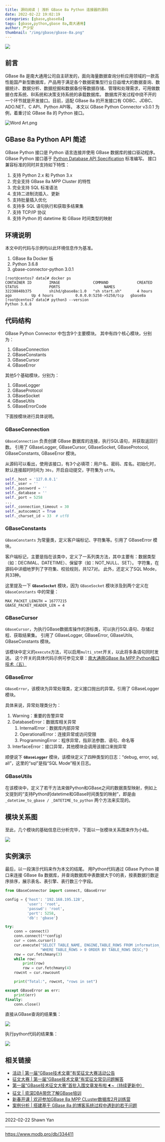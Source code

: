 ```yaml
---
title: 源码阅读 | 浅析 GBase 8a Python 连接器的源码
date: 2022-02-22 19:02:19
categories: [gbase,gbase8a]
tags: [gbase,python,gbase 8a,南大通用]
author: 严少安
thumbnail: "/img/gbase/gbase-8a.png"
---
```


![](2023-02-22-01.jpg)

## 前言

GBase 8a 是南大通用公司自主研发的，面向海量数据查询分析应用领域的一款高性能国产新型数据库，产品用于满足各个数据密集型行业日益增大的数据查询、数据统计、数据分析、数据挖掘和数据备份等数据存储、管理和处理需求，可用做数据仓库系统、BI系统和决策支持系统的承载数据库。
数据库开发过程中绕不开的一个环节就是开发接口。目前，适配 GBase 8a 的开发接口有 ODBC、JDBC、ADO.NET、C API、Python API等。
本文以 GBase Python Connector v3.0.1 为例，着重讨论 GBase 8a 的 Python 接口。

![Word Art.png](2023-02-22-02.png)

## GBase 8a Python API 简述

GBase Python 接口是 Python 语言连接并使用 GBase 数据库的接口驱动程序。GBase Python 接口基于 [Python Database API Specification](https://www.python.org/dev/peps/pep-0249/) 标准编写。
接口兼容标准的同时并支持如下特性：

1) 支持 Python 2.x 和 Python 3.x
2) 完全支持 GBase 8a MPP Cluster 的特性
3) 完全支持 SQL 标准语法
4) 支持二进制流插入、更新
5) 支持批量插入优化
6) 支持多 SQL 语句执行和获取多结果集
7) 支持 TCP/IP 协议
8) 支持 Python 的 datetime 和 GBase 时间类型的映射


## 环境说明

本文中的代码与示例均以此环境信息作为基准。

1. GBase 8a Docker 版
2. Python 3.6.8
3. gbase-connector-python 3.0.1

```shell
[root@centos7 data]# docker ps
CONTAINER ID        IMAGE               COMMAND             CREATED             STATUS              PORTS                    NAMES
32238848b375        shihd/gbase8a:1.0   "sh start.sh"       4 hours ago         Up 4 hours          0.0.0.0:5258->5258/tcp   gbase8a
[root@centos7 data]# python3 --version
Python 3.6.8
```

## 代码结构

GBase Python Connector 中包含9个主要模块。
其中有四个核心模块，分别为：

1. GBaseConnection
2. GBaseConstants
3. GBaseCursor
4. GBaseError

其他5个基础模块，分别为：

1. GBaseLogger
2. GBaseProtocol
3. GBaseSocket
4. GBaseUtils
5. GBaseErrorCode

下面按模块进行具体说明。

### GBaseConnection

`GBaseConnection` 负责创建 GBase 数据库的连接，执行SQL语句，并获取返回行数。
引用了 GBaseLogger, GBaseCursor, GBaseSocket, GBaseProtocol, GBaseConstants, GBaseError 模块。

从源码可以看出，使用该接口，有3个必填项：用户名、密码、库名。初始化时，默认连接超时时间为 `30s`，开启自动提交，字符集为 `utf8`。

```python
self._host = '127.0.0.1'
self._user = ''
self._password = ''
self._database = ''
self._port = 5258
...
self._connection_timeout = 30
self._autocommit = True
self._charset_id = 33  # utf8
```

### GBaseConstants

`GBaseConstants` 为常量类，定义客户端标记、字符集等。引用了 GBaseError 模块。

客户端标记，主要是指在该类中，定义了一系列类方法，其中主要有：数据类型（如：DECIMAL、DATETIME）、保留字（如：NOT_NULL、SET）。
字符集，在源码中详细地罗列了字符集、校验规则，共127对。
此外，还定义了SQL Mode，共33种。

这里提及一下 **`GBaseSocket`** 模块，因为 `GBaseSocket` 模块涉及到两个定义在 `GBaseConstants` 中的常量：

```
MAX_PACKET_LENGTH = 16777215
GBASE_PACKET_HEADER_LEN = 4
```

### GBaseCursor

`GBaseCursor`，为执行GBase数据库操作的游标类，可以执行SQL语句、存储过程、获取结果集。
引用了 GBaseLogger, GBaseError, GBaseUtils, GBaseConstants 模块。

该模块中定义的`execute`方法，可以启用`multi_stmt`开关，以此将多条语句同时发送。
这个开关的具体代码示例可参见文章：[南大通用GBase 8a MPP Python接口技术（五）](https://www.modb.pro/db/40982)


### GBaseError

`GBaseError`，该模块为异常处理类，定义接口抛出的异常。引用了 GBaseLogger 模块。

具体来说，异常处理类分为：

1. Warning：重要的告警异常
2. DatabaseError：数据库相关异常
	1. InternalError：数据库内部异常
	1. OperationalError：连接异常或访问受限
	1. ProgrammingError：程序异常，指非法参数、语句、命名等
3. InterfaceError：接口异常，其他模块会调用该接口来抛异常

顺便说下 **`GBaseLogger`** 模块，该模块定义了四种类型的日志：“debug, error, sql, all”，这里的“sql”是指“SQL Mode”相关日志。

### GBaseUtils

在该模块中，定义了若干方法来做Python和GBase之间的数据类型映射，例如上文提到的“支持Python的datetime和GBase时间类型的映射”，即是由 `_datetime_to_gbase / _DATETIME_to_python` 两个方法来实现的。


## 模块关系图

至此，几个模块的基础信息已分析完毕，下面以一张模块关系图来作为小结。

![](2023-02-22-03.png)



## 实例演示

最后，以一段演示代码来作为本文的结尾。
用Python代码通过 GBase Python 接口来连接 GBase 8a 数据库，并查询数据库中表数据大于0的表，按表数据行数逆序排序，展示表名、表引擎、表行数三个字段。

```python
from GBaseConnector import connect, GBaseError

config = {'host': '192.168.195.128',
          'user': 'root',
          'passwd': 'root',
          'port': 5258,
          'db': 'gbase'}

try:
    conn = connect()
    conn.connect(**config)
    cur = conn.cursor()
    cur.execute("SELECT TABLE_NAME, ENGINE,TABLE_ROWS FROM information_schema.TABLES "
                "WHERE TABLE_ROWS > 0 ORDER BY TABLE_ROWS DESC;")
    row = cur.fetchmany(3)
    while row:
        print(row)
        row = cur.fetchmany(4)
    rowcnt = cur.rowcount

    print("Total:", rowcnt, "rows in set")

except GBaseError as err:
    print(err)
finally:
    conn.close()
```

直接从GBase查询的结果集：

![](2023-02-22-04.jpg)

执行python代码的结果集：

![](2023-02-22-05.jpg)



## 相关链接

- [活动 | 第一届“GBase技术文章”有奖征文大赛活动公告](https://www.modb.pro/db/246258)
- [征文大赛 | 第一届“GBase技术文章”有奖征文常见问题解答](https://www.modb.pro/db/245537)
- [第一届“GBase技术征文大赛”首批入围文章发布啦🔈~（持续更新中）](https://www.modb.pro/db/325922)
- [征文 | 资深DBA带您了解GBase培训](https://www.modb.pro/db/224213)
- [新春开课 | 欢迎参加GBase 8a MPP CLuster数据库2月训练营](https://mp.weixin.qq.com/s/Ije3hCvG4xtnZ3bH9WPI_w)
- [案例分析 | 搭建基于 GBase 8a 的博客系统过程中遇到的若干问题](https://www.modb.pro/db/331065)

---
2022-02-22
Shawn Yan

---
https://www.modb.pro/db/334411
